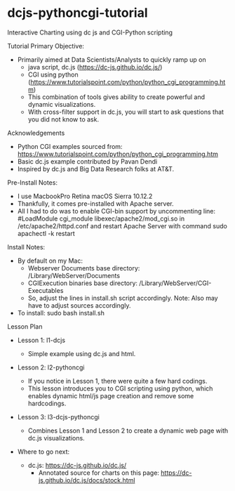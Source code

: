 # dcjs-pythoncgi-tutorial
Interactive Charting using dc js and CGI-Python scripting

Tutorial Primary Objective:
- Primarily aimed at Data Scientists/Analysts to quickly ramp up on
  - java script, dc.js (https://dc-js.github.io/dc.js/)
  - CGI using python (https://www.tutorialspoint.com/python/python_cgi_programming.htm)
  - This combination of tools gives ability to create powerful and dynamic
    visualizations.
  - With cross-filter support in dc.js, you will start to ask questions
    that you did not know to ask.

Acknowledgements
- Python CGI examples sourced from:
  https://www.tutorialspoint.com/python/python_cgi_programming.htm
- Basic dc.js example contributed by Pavan Dendi
- Inspired by dc.js and Big Data Research folks at AT&T.

Pre-Install Notes:
- I use MacbookPro Retina macOS Sierra 10.12.2
- Thankfully, it comes pre-installed with Apache server.
- All I had to do was to enable CGI-bin support by uncommenting line:
  #LoadModule cgi_module libexec/apache2/mod_cgi.so
  in /etc/apache2/httpd.conf and restart Apache Server with command
  sudo apachectl -k restart

Install Notes:
- By default on my Mac:
  - Webserver Documents base directory: /Library/WebServer/Documents
  - CGIExecution binaries base directory: /Library/WebServer/CGI-Executables
  - So, adjust the lines in install.sh script accordingly.
    Note: Also may have to adjust sources accordingly.
- To install:
  sudo bash install.sh

Lesson Plan
- Lesson 1: l1-dcjs
  - Simple example using dc.js and html.

- Lesson 2: l2-pythoncgi
  - If you notice in Lesson 1, there were quite a few hard codings.
  - This lesson introduces you to CGI scripting using python, which enables
    dynamic html/js page creation and remove some hardcodings.

- Lesson 3: l3-dcjs-pythoncgi
  - Combines Lesson 1 and Lesson 2 to create a dynamic web page with dc.js
    visualizations.

- Where to go next:
  - dc.js: https://dc-js.github.io/dc.js/
    - Annotated source for charts on this page:
      https://dc-js.github.io/dc.js/docs/stock.html
